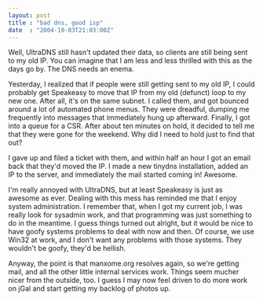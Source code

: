 ```yaml
---
layout: post
title : "bad dns, good isp"
date  : "2004-10-03T21:03:00Z"
---
```

Well, UltraDNS still hasn't updated their data, so clients are still being sent to my old IP.  You can imagine that I am less and less thrilled with this as the days go by.  The DNS needs an enema. 

Yesterday, I realized that if people were still getting sent to my old IP, I could probably get Speakeasy to move that IP from my old (defunct) loop to my new one.  After all, it's on the same subnet.  I called them, and got bounced around a lot of automated phone menus.  They were dreadful, dumping me frequently into messages that immediately hung up afterward.  Finally, I got into a queue for a CSR.  After about ten minutes on hold, it decided to tell me that they were gone for the weekend.  Why did I need to hold just to find that out?

I gave up and filed a ticket with them, and within half an hour I got an email back that they'd moved the IP.  I made a new tinydns installation, added an IP to the server, and immediately the mail started coming in!  Awesome.

I'm really annoyed with UltraDNS, but at least Speakeasy is just as awesome as ever.  Dealing with this mess has reminded me that I enjoy system administration.  I remember that, when I got my current job, I was really look for sysadmin work, and that programming was just something to do in the meantime.  I guess things turned out alright, but it would be nice to have goofy systems problems to deal with now and then.  Of course, we use Win32 at work, and I don't want any problems with those systems.  They wouldn't be goofy, they'd be hellish.

Anyway, the point is that manxome.org resolves again, so we're getting mail, and all the other little internal services work.  Things seem mucher nicer from the outside, too.  I guess I may now feel driven to do more work on jGal and start getting my backlog of photos up.

